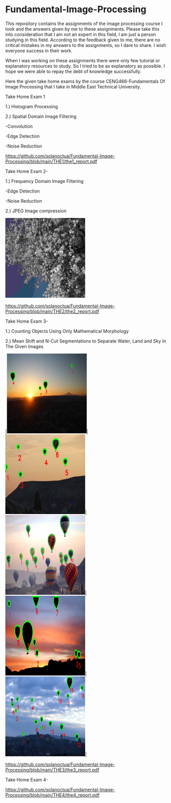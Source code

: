 # Fundamental-Image-Processing
This repository contains the assignments of the image processing course I took and the answers given by me to these assignments. Please take this into consideration that I am not an expert in this field, I am just a person studying in this field. According to the feedback given to me, there are no critical mistakes in my answers to the assignments, so I dare to share. I wish everyone success in their work.

When I was working on these assignments there were only few tutorial or explanatory resources to study. So I tried to be as explanatory as possible. I hope we were able to repay the debt of knowledge successfully.

Here the given take home exams by the course CENG466-Fundamentals Of Image Processing that I take in Middle East Technical University.

Take Home Exam 1

1.) Histogram Processing

2.) Spatial Domain Image Filtering

-Convolution

-Edge Detection

-Noise Reduction

https://github.com/solanoctua/Fundamental-Image-Processing/blob/main/THE1/the1_report.pdf 

Take Home Exam 2-

1.) Frequency Domain Image Filtering

-Edge Detection

-Noise Reduction

2.) JPEG Image compression

<img src="https://github.com/solanoctua/Fundamental-Image-Processing/blob/main/THE2/compression_outputs/reconstructed%200.10.png" width="250" height="250">



https://github.com/solanoctua/Fundamental-Image-Processing/blob/main/THE2/the2_report.pdf 

Take Home Exam 3-

1.) Counting Objects Using Only Mathematical Morphology

2.) Mean Shift and N-Cut Segmentations to Separate Water, Land and Sky In The
Given Images

|<img src="https://github.com/solanoctua/Fundamental-Image-Processing/blob/main/THE3/part1_outputs/A1_Threshold50_opened_result.png" width="250" height="250">|
<img src="https://github.com/solanoctua/Fundamental-Image-Processing/blob/main/THE3/part1_outputs/A2_Threshold100_opened_result.png" width="250" height="250">|
<img src="https://github.com/solanoctua/Fundamental-Image-Processing/blob/main/THE3/part1_outputs/A3_Threshold160_closed_result.png" width="250" height="250">|
<img src="https://github.com/solanoctua/Fundamental-Image-Processing/blob/main/THE3/part1_outputs/A4_Threshold50_opened_result.png" width="250" height="250">|
<img src="https://github.com/solanoctua/Fundamental-Image-Processing/blob/main/THE3/part1_outputs/A5_Threshold80_opened_result.png" width="250" height="250">|

https://github.com/solanoctua/Fundamental-Image-Processing/blob/main/THE3/the3_report.pdf 

Take Home Exam 4-

https://github.com/solanoctua/Fundamental-Image-Processing/blob/main/THE4/the4_report.pdf 
